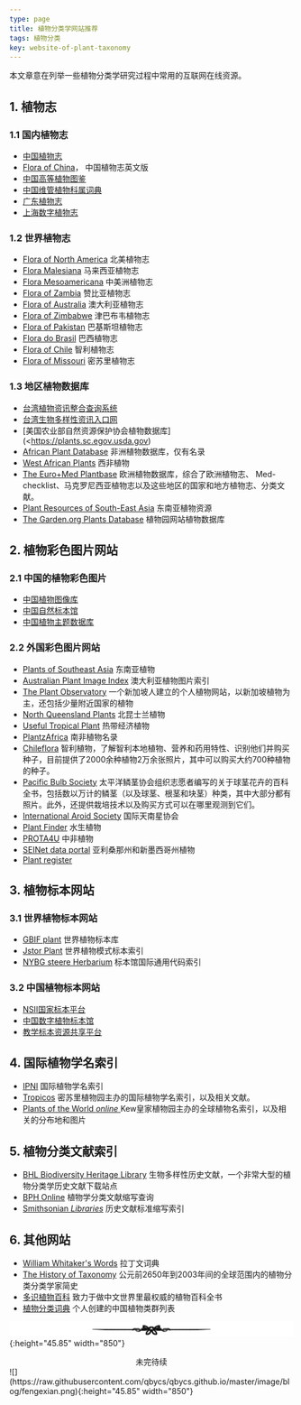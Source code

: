 ```yaml
---
type: page
title: 植物分类学网站推荐
tags: 植物分类
key: website-of-plant-taxonomy
---
```



本文章意在列举一些植物分类学研究过程中常用的互联网在线资源。

<!--more-->

## 1. 植物志

### 1.1 国内植物志

- [中国植物志](<http://frps.iplant.cn/>)
- [Flora of China](<http://foc.iplant.cn/>)， 中国植物志英文版
- [中国高等植物图鉴](<http://pe.ibcas.ac.cn/tujian/tjsearch.aspx>)
- [中国维管植物科属词典](<http://vpfg.sciencereading.cn/keshu/f>)
- [广东植物志](<http://fgd.scbg.ac.cn/>)
- [上海数字植物志](<http://shflora.ibiodiversity.net/>)


### 1.2 世界植物志

- [Flora of North America](<http://beta.floranorthamerica.org/Main_Page>) 北美植物志
- [Flora Malesiana](<http://beta.floranorthamerica.org/Main_Page>) 马来西亚植物志
- [Flora Mesoamericana](<http://www.tropicos.org/Project/FM>) 中美洲植物志
- [Flora of Zambia](<https://www.zambiaflora.com/index.php>) 赞比亚植物志
- [Flora of Australia](<http://www.anbg.gov.au/abrs/online-resources/flora/>) 澳大利亚植物志
- [Flora of Zimbabwe](<https://www.zimbabweflora.co.zw/index.php>) 津巴布韦植物志
- [Flora of Pakistan](<https://www.tropicos.org/Project/Pakistan>) 巴基斯坦植物志
- [Flora do Brasil]( http://floradobrasil.jbrj.gov.br/reflora/listaBrasil/ConsultaPublicaUC/ResultadoDaConsultaNovaConsulta.do#CondicaoTaxonCP) 巴西植物志
- [Flora of Chile]( http://www.efloras.org/flora_page.aspx?flora_id=60 ) 智利植物志
- [Flora of Missouri]( http://www.efloras.org/flora_page.aspx?flora_id=11 ) 密苏里植物志

### 1.3 地区植物数据库

- [台湾植物资讯整合查询系统](<http://tai2.ntu.edu.tw/index.php>)
- [台湾生物多样性资讯入口网](<http://taibif.tw/zh>)
- [美国农业部自然资源保护协会植物数据库](<https://plants.sc.egov.usda.gov)
- [African Plant Database](<http://www.ville-ge.ch/musinfo/bd/cjb/africa/recherche.php>) 非洲植物数据库，仅有名录
- [West African Plants](<http://www.westafricanplants.senckenberg.de/root/index.php?page_id=5>) 西非植物
- [The Euro+Med Plantbase]( http://ww2.bgbm.org/EuroPlusMed/query.asp ) 欧洲植物数据库，综合了欧洲植物志、 Med-checklist、马克罗尼西亚植物志以及这些地区的国家和地方植物志、分类文献。
- [Plant Resources of South-East Asia](<http://proseanet.org/prosea/>) 东南亚植物资源
- [The Garden.org Plants Database](<https://garden.org/plants/>) 植物园网站植物数据库

## 2. 植物彩色图片网站

### 2.1 中国的植物彩色图片

- [中国植物图像库](<http://ppbc.iplant.cn/>)
- [中国自然标本馆](<http://www.cfh.ac.cn/>)
- [中国植物主题数据库](<http://www.plant.csdb.cn/photo>)

### 2.2 外国彩色图片网站

- [Plants of Southeast Asia]( http://www.asianplant.net/ ) 东南亚植物
- [Australian Plant Image Index](<http://proseanet.org/prosea/>) 澳大利亚植物图片索引
- [The Plant Observatory]( http://www.natureloveyou.sg/ ) 一个新加坡人建立的个人植物网站，以新加坡植物为主，还包括少量附近国家的植物
- [North Queensland Plants]( http://www.northqueenslandplants.com/list.html ) 北昆士兰植物
- [Useful Tropical Plant]( http://tropical.theferns.info/ ) 热带经济植物
- [PlantzAfrica]( http://pza.sanbi.org/ ) 南非植物名录
- [Chileflora]( http://www.chileflora.com/ ) 智利植物，了解智利本地植物、营养和药用特性、识别他们并购买种子，目前提供了2000余种植物2万余张照片，其中可以购买大约700种植物的种子。
- [Pacific Bulb Society]( https://www.pacificbulbsociety.org/ ) 太平洋鳞茎协会组织志愿者编写的关于球茎花卉的百科全书，包括数以万计的鳞茎（以及球茎、根茎和块茎）种类，其中大部分都有照片。此外，还提供栽培技术以及购买方式可以在哪里观测到它们。
- [International Aroid Society]( http://www.aroid.org/ ) 国际天南星协会
- [Plant Finder]( http://www.aquaticplantcentral.com/forumapc/plantfinder/index.php ) 水生植物
- [PROTA4U](https://www.prota4u.org/database/ ) 中非植物
- [SEINet data portal]( http://swbiodiversity.org/seinet/index.php)  亚利桑那州和新墨西哥州植物
- [Plant register]( http://plantregister.com/ )

## 3. 植物标本网站

### 3.1 世界植物标本网站
- [GBIF plant](https://www.gbif.org/species/search) 世界植物标本库
- [Jstor Plant](<https://plants.jstor.org/>) 世界植物模式标本索引
- [NYBG steere Herbarium]( http://sweetgum.nybg.org/science/ih/ ) 标本馆国际通用代码索引
### 3.2 中国植物标本网站

- [NSII国家标本平台](<http://www.nsii.org.cn/2017/home.php>)
- [中国数字植物标本馆](<http://www.cvh.ac.cn/>)
- [教学标本资源共享平台](<http://mnh.scu.edu.cn/>)

## 4. 国际植物学名索引

- [IPNI]( https://www.ipni.org/index.html ) 国际植物学名索引
- [Tropicos]( http://www.tropicos.org/Home.aspx ) 密苏里植物园主办的国际植物学名索引，以及相关文献。
- [Plants of the World *online* ]( http://www.plantsoftheworldonline.org/ ) Kew皇家植物园主办的全球植物名索引，以及相关的分布地和图片

## 5. 植物分类文献索引

- [BHL Biodiversity Heritage Library]( http://www.biodiversitylibrary.org/ ) 生物多样性历史文献，一个非常大型的植物分类学历史文献下载站点
- [BPH Online]( http://fmhibd.library.cmu.edu/HIBD-DB/bpho/home.php?-link=Home ) 植物学分类文献缩写查询
- [Smithsonian *Libraries*]( https://www.sil.si.edu/DigitalCollections/tl-2/index.cfm ) 历史文献标准缩写索引

## 6. 其他网站

- [William Whitaker's Words]( http://archives.nd.edu/words.html ) 拉丁文词典
- [The History of Taxonomy]( http://www.bihrmann.com/caudiciforms/div/default.asp ) 公元前2650年到2003年间的全球范围内的植物分类分类学家简史
- [多识植物百科](http://duocet.ibiodiversity.net) 致力于做中文世界里最权威的植物百科全书
- [植物分类词典]( https://zhiwufenlei.18dao.cn/ ) 个人创建的中国植物类群列表



![](https://raw.githubusercontent.com/qbycs/qbycs.github.io/master/image/blog/fengexian.png){:height="45.85" width="850"}
<center>未完待续</center>
![](https://raw.githubusercontent.com/qbycs/qbycs.github.io/master/image/blog/fengexian.png){:height="45.85" width="850"}
